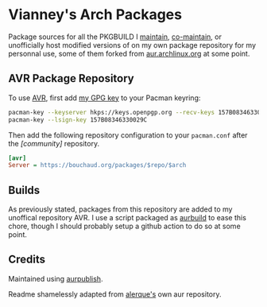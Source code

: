 # Vianney's Arch Packages

Package sources for all the PKGBUILD I [maintain](https://aur.archlinux.org/packages/?SeB=m&K=vianney), [co-maintain](https://aur.archlinux.org/packages/?SeB=c&K=vianney), or unofficially host modified versions of on my own package repository for my personnal use, some of them forked from [aur.archlinux.org](https://aur.archlinux.org) at some point.

## AVR Package Repository

To use [AVR](https://wiki.archlinux.org/index.php/Unofficial_user_repositories#avr), first add [my GPG key](https://pgp.mit.edu/pks/lookup?op=get&search=0x157B08346330029C) to your Pacman keyring:

```sh
pacman-key --keyserver hkps://keys.openpgp.org --recv-keys 157B08346330029C
pacman-key --lsign-key 157B08346330029C
```

Then add the following repository configuration to your `pacman.conf` after the *[community]* repository.

```ini
[avr]
Server = https://bouchaud.org/packages/$repo/$arch
```

## Builds

As previously stated, packages from this repository are added to my unoffical repository AVR. I use a script packaged as [aurbuild](https://github.com/vbouchaud/aur/tree/main/aurbuild) to ease this chore, though I should probably setup a github action to do so at some point.

## Credits

Maintained using [aurpublish](https://github.com/eli-schwartz/aurpublish).

Readme shamelessly adapted from [alerque's](https://github.com/alerque/aur) own aur repository.
